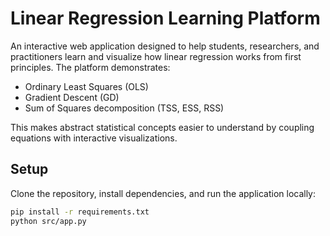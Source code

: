 # Linear Regression Learning Platform

An interactive web application designed to help students, researchers, and practitioners learn and visualize how linear regression works from first principles. The platform demonstrates:

- Ordinary Least Squares (OLS)
- Gradient Descent (GD)
- Sum of Squares decomposition (TSS, ESS, RSS)

This makes abstract statistical concepts easier to understand by coupling equations with interactive visualizations.


## Setup

Clone the repository, install dependencies, and run the application locally:

```bash
pip install -r requirements.txt
python src/app.py

